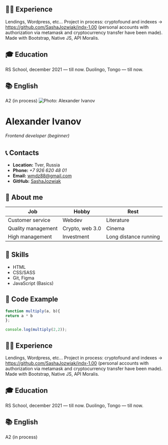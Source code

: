## 👨‍💻 Experience

Lendings, Wordpress, etc... Project in process: cryptofound and indexes → https://github.com/SashaJozwiak/indx-1.00 (personal accounts with authorization via metamask and cryptocurrency transfer have been made). Мade with Bootstrap, Native JS, API Moralis.

## 🎓 Education

RS School, december 2021 — till now.
Duolingo, Tongo — till now.

## 📚 English

A2 (in process)
![Photo: Alexander Ivanov](https://avatars.githubusercontent.com/u/61920568 "Alexander Ivanov")

# Alexander Ivanov

###### Frontend developer (beginner)

## 📞 Contacts

- **Location:** Tver, Russia
- **Phone:** _+7 926 620 48 01_
- **Email:** wmdz88@gmail.com
- **GitHub:** [SashaJozwiak](https://github.com/SashaJozwiak)

## 📝 About me

| Job                | Hobby           | Rest                  |
| ------------------ | --------------- | --------------------- |
| Customer service   | Webdev          | Literature            |
| Quality management | Crypto, web 3.0 | Cinema                |
| High management    | Investment      | Long distance running |

## 🧩 Skills

- HTML
- CSS/SASS
- Git, Figma
- JavaScript (Basics)

## 💾 Code Example

```JavaSCript
function multiply(a, b){
return a * b
};

console.log(multiply(2,2));
```

## 👨‍💻 Experience

Lendings, Wordpress, etc... Project in process: cryptofound and indexes → https://github.com/SashaJozwiak/indx-1.00 (personal accounts with authorization via metamask and cryptocurrency transfer have been made). Мade with Bootstrap, Native JS, API Moralis.

## 🎓 Education

RS School, december 2021 — till now.
Duolingo, Tongo — till now.

## 📚 English

A2 (in process)
